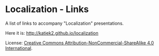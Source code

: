 # Localization - Links

A list of links to accompany "Localization" presentations.

Here it is: http://katiek2.github.io/localization

License: [Creative Commons Attribution-NonCommercial-ShareAlike 4.0 International](LICENSE.html).
